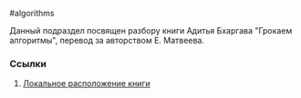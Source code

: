 #algorithms

Данный подраздел посвящен разбору книги Адитья Бхаргава "Грокаем алгоритмы", перевод
за авторством E. Матвеева.

### Ссылки
1. [Локальное расположение книги](D:\новая_учеба\Грокаем_алгоритмы.pdf)
